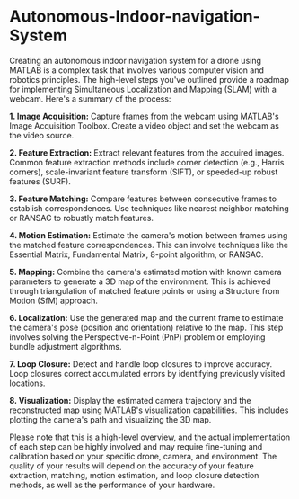 # Autonomous-Indoor-navigation-System
Creating an autonomous indoor navigation system for a drone using MATLAB is a complex task that involves various computer vision and robotics principles. The high-level steps you've outlined provide a roadmap for implementing Simultaneous Localization and Mapping (SLAM) with a webcam. Here's a summary of the process:

**1. Image Acquisition:** Capture frames from the webcam using MATLAB's Image Acquisition Toolbox. Create a video object and set the webcam as the video source.

**2. Feature Extraction:** Extract relevant features from the acquired images. Common feature extraction methods include corner detection (e.g., Harris corners), scale-invariant feature transform (SIFT), or speeded-up robust features (SURF).

**3. Feature Matching:** Compare features between consecutive frames to establish correspondences. Use techniques like nearest neighbor matching or RANSAC to robustly match features.

**4. Motion Estimation:** Estimate the camera's motion between frames using the matched feature correspondences. This can involve techniques like the Essential Matrix, Fundamental Matrix, 8-point algorithm, or RANSAC.

**5. Mapping:** Combine the camera's estimated motion with known camera parameters to generate a 3D map of the environment. This is achieved through triangulation of matched feature points or using a Structure from Motion (SfM) approach.

**6. Localization:** Use the generated map and the current frame to estimate the camera's pose (position and orientation) relative to the map. This step involves solving the Perspective-n-Point (PnP) problem or employing bundle adjustment algorithms.

**7. Loop Closure:** Detect and handle loop closures to improve accuracy. Loop closures correct accumulated errors by identifying previously visited locations.

**8. Visualization:** Display the estimated camera trajectory and the reconstructed map using MATLAB's visualization capabilities. This includes plotting the camera's path and visualizing the 3D map.

Please note that this is a high-level overview, and the actual implementation of each step can be highly involved and may require fine-tuning and calibration based on your specific drone, camera, and environment. The quality of your results will depend on the accuracy of your feature extraction, matching, motion estimation, and loop closure detection methods, as well as the performance of your hardware.
